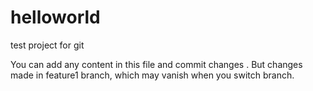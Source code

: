 # helloworld
test project for git

You can add any content in this file and commit changes . But changes made in feature1 branch, which may vanish when you switch branch.
